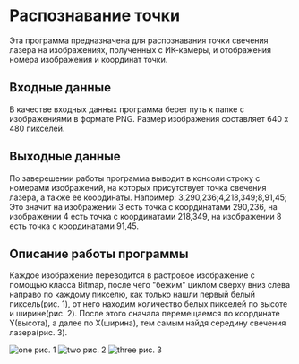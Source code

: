 # Распознавание точки
Эта программа предназначена для распознавания точки свечения лазера на изображениях, полученных с ИК-камеры, и отображения номера изображения и координат точки.
## Входные данные
В качестве входных данных программа берет путь к папке с изображениями в формате PNG. Размер изображения составляет
640 x 480 пикселей.

## Выходные данные
По заверешении работы программа выводит в консоли строку с номерами изображений, на которых присутствует точка свечения лазера, а также ее координаты.
Например: 3,290,236;4,218,349;8,91,45; 
Это значит на изображении 3 есть точка с координатами 290,236, на изображении 4 есть точка с координатами 218,349, на изображении 8 есть точка 
с координатами 91,45.
## Описание работы программы
Каждое изображение переводится в растровое изображение с помощью класса Bitmap, после чего "бежим" циклом сверху вниз слева направо по каждому пикселю, 
как только нашли первый белый пиксель(рис. 1), от него находим количество белых пикселей по высоте и ширине(рис. 2). После этого сначала перемещаемся 
по координате Y(высота), а далее по X(ширина), 
тем самым найдя середину свечения лазера(рис. 3).

![one](https://i.imgur.com/k7iYaAv.jpg)
рис. 1
![two](https://i.imgur.com/CWmFhGJ.jpg)
рис. 2
![three](https://i.imgur.com/4x4TqW6.jpg)
рис. 3
